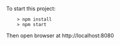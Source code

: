 To start this project: 

```
	> npm install
	> npm start
```

Then open browser at http://localhost:8080
